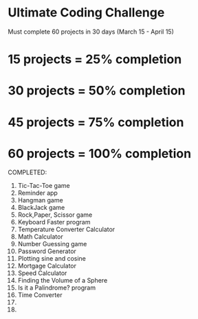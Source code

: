 # Ultimate Coding Challenge 
Must complete 60 projects in 30 days (March 15 - April 15)

# 15 projects = 25% completion 
# 30 projects = 50% completion
# 45 projects = 75% completion 
# 60 projects = 100% completion


COMPLETED: 

1. Tic-Tac-Toe game
2. Reminder app
3. Hangman game
4. BlackJack game
5. Rock,Paper, Scissor game
6. Keyboard Faster program
7. Temperature Converter Calculator
8. Math Calculator 
9. Number Guessing game
10. Password Generator
11. Plotting sine and cosine
12. Mortgage Calculator
13. Speed Calculator 
14. Finding the Volume of a Sphere
15. Is it a Palindrome? program
16. Time Converter
17.
18.

